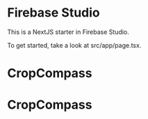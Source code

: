 # Firebase Studio

This is a NextJS starter in Firebase Studio.

To get started, take a look at src/app/page.tsx.
# CropCompass
# CropCompass
